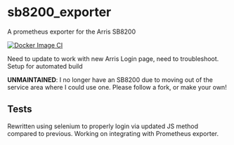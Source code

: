 # sb8200_exporter
A prometheus exporter for the Arris SB8200

[![Docker Image CI](https://github.com/gallis-local/sb8200_exporter/actions/workflows/main.yml/badge.svg)](https://github.com/gallis-local/sb8200_exporter/actions/workflows/main.yml)

Need to update to work with new Arris Login page, need to troubleshoot. Setup for automated build

**UNMAINTAINED**: I no longer have an SB8200 due to moving out of the service area where I could use one. Please follow a fork, or make your own!

## Tests

Rewritten using selenium to properly login via updated JS method compared to previous. Working on integrating with Prometheus exporter.
